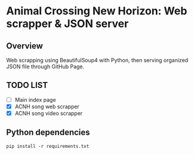 # Animal Crossing New Horizon: Web scrapper & JSON server

## Overview

Web scrapping using BeautifulSoup4 with Python, then serving organized JSON file through GitHub Page.

## TODO LIST

- [ ] Main index page
- [x] ACNH song web scrapper
- [x] ACNH song video scrapper

## Python dependencies

```
pip install -r requirements.txt
```
